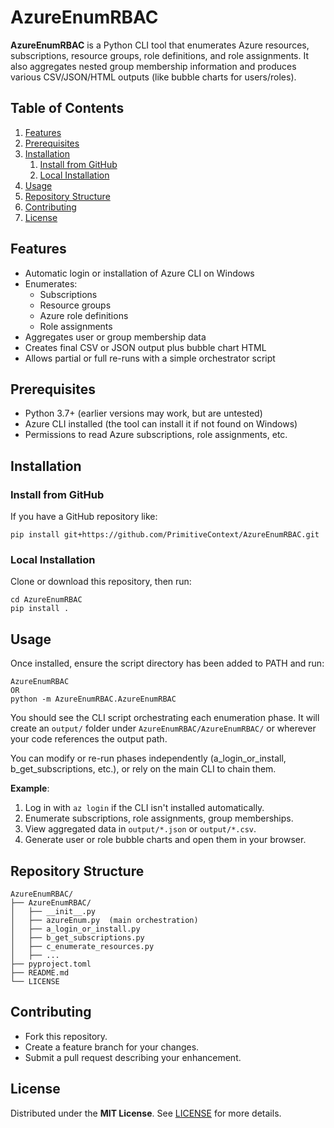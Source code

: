 # AzureEnumRBAC

**AzureEnumRBAC** is a Python CLI tool that enumerates Azure resources,
subscriptions, resource groups, role definitions, and role assignments.
It also aggregates nested group membership information and produces
various CSV/JSON/HTML outputs (like bubble charts for users/roles).

## Table of Contents

1. [Features](#features)
2. [Prerequisites](#prerequisites)
3. [Installation](#installation)
   1. [Install from GitHub](#install-from-github)
   2. [Local Installation](#local-installation)
4. [Usage](#usage)
5. [Repository Structure](#repository-structure)
6. [Contributing](#contributing)
7. [License](#license)

## Features

- Automatic login or installation of Azure CLI on Windows
- Enumerates:
  - Subscriptions
  - Resource groups
  - Azure role definitions
  - Role assignments
- Aggregates user or group membership data
- Creates final CSV or JSON output plus bubble chart HTML
- Allows partial or full re-runs with a simple orchestrator script

## Prerequisites

- Python 3.7+ (earlier versions may work, but are untested)
- Azure CLI installed (the tool can install it if not found on Windows)
- Permissions to read Azure subscriptions, role assignments, etc.

## Installation

### Install from GitHub

If you have a GitHub repository like:

    pip install git+https://github.com/PrimitiveContext/AzureEnumRBAC.git

### Local Installation

Clone or download this repository, then run:

    cd AzureEnumRBAC
    pip install .

## Usage

Once installed, ensure the script directory has been added to PATH and run:

    AzureEnumRBAC
    OR
    python -m AzureEnumRBAC.AzureEnumRBAC

You should see the CLI script orchestrating each enumeration phase.
It will create an `output/` folder under `AzureEnumRBAC/AzureEnumRBAC/`
or wherever your code references the output path.

You can modify or re-run phases independently (a_login_or_install, b_get_subscriptions,
etc.), or rely on the main CLI to chain them.

**Example**:

1. Log in with `az login` if the CLI isn't installed automatically.
2. Enumerate subscriptions, role assignments, group memberships.
3. View aggregated data in `output/*.json` or `output/*.csv`.
4. Generate user or role bubble charts and open them in your browser.

## Repository Structure

    AzureEnumRBAC/
    ├── AzureEnumRBAC/
    │   ├── __init__.py
    │   ├── azureEnum.py  (main orchestration)
    │   ├── a_login_or_install.py
    │   ├── b_get_subscriptions.py
    │   ├── c_enumerate_resources.py
    │   ├── ...
    ├── pyproject.toml
    ├── README.md
    └── LICENSE

## Contributing

- Fork this repository.
- Create a feature branch for your changes.
- Submit a pull request describing your enhancement.

## License

Distributed under the **MIT License**. See [LICENSE](LICENSE) for more details.
